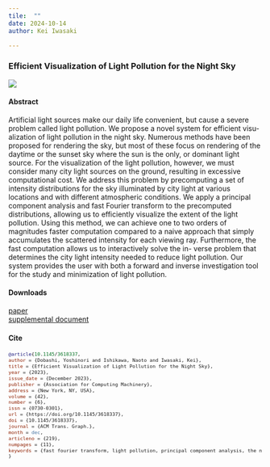 ```yaml
---
tile:  ""
date: 2024-10-14
author: Kei Iwasaki

---
```

<script src="https://kit.fontawesome.com/429fe8bdbc.js" crossorigin="anonymous"></script>

### Efficient Visualization of Light Pollution for the Night Sky
<img src="../img/siga2023.png">

#### Abstract
Artificial light sources make our daily life convenient, but cause a severe problem called light pollution. We propose a novel system for efficient visu- alization of light pollution in the night sky. Numerous methods have been proposed for rendering the sky, but most of these focus on rendering of the daytime or the sunset sky where the sun is the only, or dominant light source. For the visualization of the light pollution, however, we must consider many city light sources on the ground, resulting in excessive computational cost. We address this problem by precomputing a set of intensity distributions for the sky illuminated by city light at various locations and with different atmospheric conditions. We apply a principal component analysis and fast Fourier transform to the precomputed distributions, allowing us to efficiently visualize the extent of the light pollution. Using this method, we can achieve one to two orders of magnitudes faster computation compared to a naive approach that simply accumulates the scattered intensity for each viewing ray. Furthermore, the fast computation allows us to interactively solve the in- verse problem that determines the city light intensity needed to reduce light pollution. Our system provides the user with both a forward and inverse investigation tool for the study and minimization of light pollution.

#### Downloads
<i class="fa-solid fa-file-pdf"></i> <a href="https://dl.acm.org/doi/10.1145/3618337">paper</a> <br>
<i class="fa-solid fa-file-pdf"></i> <a href="https://dl.acm.org/doi/10.1145/3618337">supplemental document</a> <br>

#### Cite
<span style="font-size:80%;">

```bibtex
@article{10.1145/3618337,
author = {Dobashi, Yoshinori and Ishikawa, Naoto and Iwasaki, Kei},
title = {Efficient Visualization of Light Pollution for the Night Sky},
year = {2023},
issue_date = {December 2023},
publisher = {Association for Computing Machinery},
address = {New York, NY, USA},
volume = {42},
number = {6},
issn = {0730-0301},
url = {https://doi.org/10.1145/3618337},
doi = {10.1145/3618337},
journal = {ACM Trans. Graph.},
month = dec,
articleno = {219},
numpages = {11},
keywords = {fast fourier transform, light pollution, principal component analysis, the night sky}
}
```
</span>


